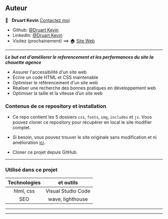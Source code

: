 ## Auteur

👤 &nbsp; **Druart Kevin** [Contactez moi](<k.druart2@gmail.com>)

* Github: [@Druart Kevin](https://github.com/KevinDruart)
* LinkedIn: [@Druart Kevin](https://www.linkedin.com/in/kevin-druart-430764201/)
* Visitez (prochainement) ==> 🏠 [Site Web]()

***

***Le but est d'améliorer le referencement et les performances du site la chouette agence***

* Assurer l'accessibilité d'un site web
* Écrire un code HTML et CSS maintenable
* Optimiser le référencement d'un site web
* Réaliser une recherche des bonnes pratiques en développement web
* Optimiser la taille et la vitesse d’un site web

### Contenus de ce repository et installation

* Ce repo contient les 5 dossiers `css`, `fonts`, `img`, `includes` et `js`.
Vous pouvez cloner ce repository pour récupérer en local le site modifier complet.

* Si besoin, vous pouvez trouver le site originale sans modification et ni amélioration [ici](https://s3-eu-west-1.amazonaws.com/course.oc-static.com/projects/GEN_integrateur_web_P4/Starting+website.zip).

* Cloner ce projet depuis GitHub.

***


### Utilisé dans ce projet

| Technologies             | et outils          |
|:------------------------:|:------------------:|
| html, css                | Visual Studio Code |
| SEO                      | wave, lighthouse   |



***



***

